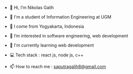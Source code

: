 - 👋 Hi, I’m Nikolas Galih

- 🏫 I'm a student of Information Engineering at UGM

- 📍 I come from Yogyakarta, Indonesia

- 👀 I’m interested in software engineering, web development

- 📖 I'm currently learning web development

- 💻 Tech stack : react js, node js, c++

- 📫 How to reach me : saputragalih8@gmail.com

<!---
ncgalih/ncgalih is a ✨ special ✨ repository because its `README.md` (this file) appears on your GitHub profile.
You can click the Preview link to take a look at your changes.
--->
